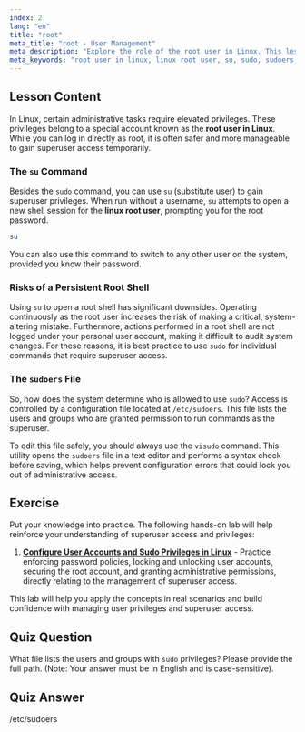 ```yaml
---
index: 2
lang: "en"
title: "root"
meta_title: "root - User Management"
meta_description: "Explore the role of the root user in Linux. This lesson covers the differences between su and sudo for gaining superuser privileges and explains how the /etc/sudoers file manages access."
meta_keywords: "root user in linux, linux root user, su, sudo, sudoers, visudo, superuser, user management, linux permissions"
---
```


## Lesson Content

In Linux, certain administrative tasks require elevated privileges. These privileges belong to a special account known as the **root user in Linux**. While you can log in directly as root, it is often safer and more manageable to gain superuser access temporarily.

### The `su` Command

Besides the `sudo` command, you can use `su` (substitute user) to gain superuser privileges. When run without a username, `su` attempts to open a new shell session for the **linux root user**, prompting you for the root password.

```bash
su
```

You can also use this command to switch to any other user on the system, provided you know their password.

### Risks of a Persistent Root Shell

Using `su` to open a root shell has significant downsides. Operating continuously as the root user increases the risk of making a critical, system-altering mistake. Furthermore, actions performed in a root shell are not logged under your personal user account, making it difficult to audit system changes. For these reasons, it is best practice to use `sudo` for individual commands that require superuser access.

### The `sudoers` File

So, how does the system determine who is allowed to use `sudo`? Access is controlled by a configuration file located at `/etc/sudoers`. This file lists the users and groups who are granted permission to run commands as the superuser.

To edit this file safely, you should always use the `visudo` command. This utility opens the `sudoers` file in a text editor and performs a syntax check before saving, which helps prevent configuration errors that could lock you out of administrative access.

## Exercise

Put your knowledge into practice. The following hands-on lab will help reinforce your understanding of superuser access and privileges:

1. **[Configure User Accounts and Sudo Privileges in Linux](https://labex.io/labs/comptia-configure-user-accounts-and-sudo-privileges-in-linux-590856)** - Practice enforcing password policies, locking and unlocking user accounts, securing the root account, and granting administrative permissions, directly relating to the management of superuser access.

This lab will help you apply the concepts in real scenarios and build confidence with managing user privileges and superuser access.

## Quiz Question

What file lists the users and groups with `sudo` privileges? Please provide the full path. (Note: Your answer must be in English and is case-sensitive).

## Quiz Answer

/etc/sudoers
